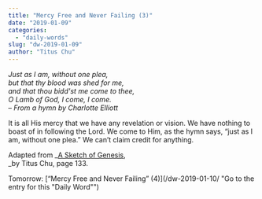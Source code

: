 ```yaml
---
title: "Mercy Free and Never Failing (3)"
date: "2019-01-09"
categories: 
  - "daily-words"
slug: "dw-2019-01-09"
author: "Titus Chu"
---
```


_Just as I am, without one plea,_  
_but that thy blood was shed for me,_  
_and that thou bidd'st me come to thee,_  
_O Lamb of God, I come, I come._  
_– From a hymn by Charlotte Elliott_

It is all His mercy that we have any revelation or vision. We have nothing to boast of in following the Lord. We come to Him, as the hymn says, “just as I am, without one plea.” We can’t claim credit for anything.

Adapted from _[A Sketch of Genesis](/book-gen-sketch "Go to the listing for this book"),  
_by Titus Chu, page 133.

Tomorrow: [“Mercy Free and Never Failing” (4)](/dw-2019-01-10/ "Go to the entry for this "Daily Word"")
